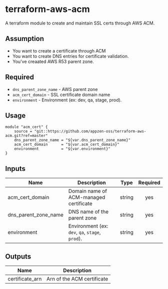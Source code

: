 # terraform-aws-acm

A terraform module to create and maintain SSL certs through AWS ACM. 

## Assumption

* You want to create a certificate through ACM
* You want to create DNS entries for certificate validation.
* You've creaated AWS R53 parent zone.

## Required
- `dns_parent_zone_name` - AWS parent zone 
- `acm_cert_domain` - SSL certificate domain name
- `environment` - Environment (ex: dev, qa, stage, prod).
## Usage 
```hcl
module "acm_cert" {
	source = "git::https://github.com/appzen-oss/terraform-aws-acm.git?ref=master"
	dns_parent_zone_name = "${var.dns_parent_zone_name}"
	acm_cert_domain      = "${var.acm_cert_domain}"
	environment          = "${var.environment}"
}
```
## Inputs
| Name | Description | Type  | Required |
|------|-------------|----|:-----:|
| acm\_cert\_domain | Domain name of ACM-managed certificate | string |  yes |
| dns_parent_zone_name | DNS name of the parent zone | string |  yes |
| environment | Environment (ex: `dev`, `qa`, `stage`, `prod`).|string| yes|

## Outputs
|Name| Description|
|----|------------|
|certificate\_arn| Arn of the ACM certificate|